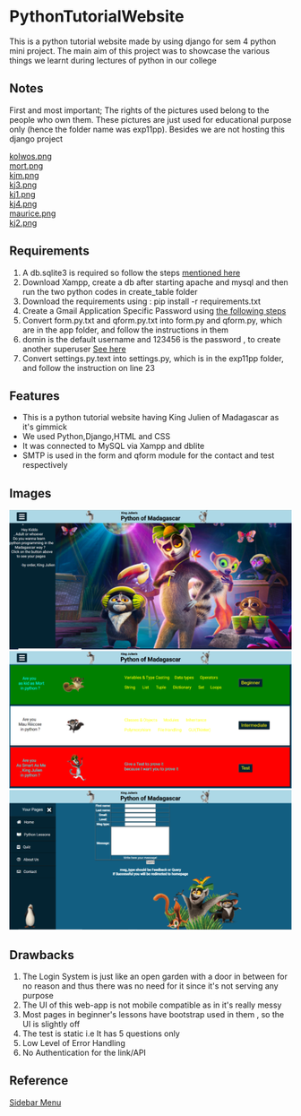 # PythonTutorialWebsite
This is a python tutorial website made by using django for sem 4 python mini project. The main aim of this project was to showcase the various things we learnt during lectures of python in our college

## Notes
First and most important; The rights of the pictures used belong to the people who own them. These pictures are just used for educational purpose only (hence the folder name was exp11pp). Besides we are not hosting this django project 

<a href="https://www.cleanpng.com/png-madagascar-penguins-png-50927/"> kolwos.png</a><br>
<a href="https://www.cleanpng.com/png-julien-mort-madagascar-lemur-dreamworks-cute-squir-82094/">mort.png</a><br>
<a href="https://www.cleanpng.com/png-the-all-hail-king-julien-show-madagascar-dreamwork-909668/">kjm.png</a><br>
<a href="https://www.cleanpng.com/png-julien-lemur-madagascar-film-dreamworks-animation-1219112/">kj3.png</a><br>
<a href="https://www.cleanpng.com/png-julien-lemurs-mort-madagascar-ring-tailed-lemur-ma-4018067/">kj1.png</a><br>
<a href="https://www.cleanpng.com/png-julien-madagascar-lemur-youtube-animation-2081942/">kj4.png</a><br>
<a href="https://www.cleanpng.com/png-julien-lemur-madagascar-animation-character-lilo-782552/">maurice.png</a><br>
<a href="https://images.app.goo.gl/XrgMYDo3NPcKysUd8">kj2.png</a>

## Requirements
1. A db.sqlite3 is required so follow the steps <a href="https://www.delftstack.com/howto/django/django-reset-database/">mentioned here</a>
2. Download Xampp, create a db after starting apache and mysql and then run the two python codes in create_table folder
3. Download the requirements using : pip install -r requirements.txt
4. Create a Gmail Application Specific Password using <a href="https://www.lifewire.com/get-a-password-to-access-gmail-by-pop-imap-2-1171882">the following steps</a>
5. Convert form.py.txt and qform.py.txt into form.py and qform.py, which are in the app folder, and follow the instructions in them
6. domin is the default username and 123456 is the password , to create another superuser <a href="https://docs.djangoproject.com/en/1.8/intro/tutorial02/">See here</a>
7. Convert settings.py.text into settings.py, which is in the exp11pp folder, and follow the instruction on line 23

## Features 
* This is a python tutorial website having King Julien of Madagascar as it's gimmick
* We used Python,Django,HTML and CSS
* It was connected to MySQL via Xampp and dblite
* SMTP is used in the form and qform module for the contact and test respectively

## Images
![](img/img1.PNG)
![](img/img2.PNG)
![](img/img3.PNG)

## Drawbacks
1. The Login System is just like an open garden with a door in between for no reason and thus there was no need for it since it's not serving any purpose
2. The UI of this web-app is not mobile compatible as in it's really messy
3. Most pages in beginner's lessons have bootstrap used in them , so the UI is slightly off
4. The test is static i.e It has 5 questions only
5. Low Level of Error Handling
6. No Authentication for the link/API

## Reference
<a href="https://www.youtube.com/watch?v=V0O4pY2xX10">Sidebar Menu</a>